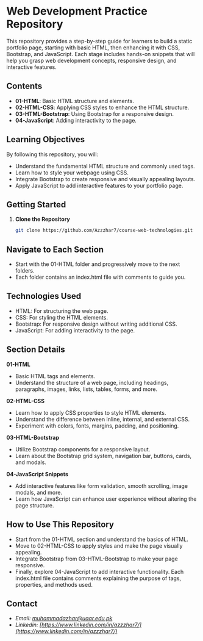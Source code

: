 # Web Development Practice Repository

This repository provides a step-by-step guide for learners to build a static portfolio page, starting with basic HTML, then enhancing it with CSS, Bootstrap, and JavaScript. Each stage includes hands-on snippets that will help you grasp web development concepts, responsive design, and interactive features.

## **Contents**

- **01-HTML**: Basic HTML structure and elements.
- **02-HTML-CSS**: Applying CSS styles to enhance the HTML structure.
- **03-HTML-Bootstrap**: Using Bootstrap for a responsive design.
- **04-JavaScript**: Adding interactivity to the page.

## **Learning Objectives**

By following this repository, you will:
- Understand the fundamental HTML structure and commonly used tags.
- Learn how to style your webpage using CSS.
- Integrate Bootstrap to create responsive and visually appealing layouts.
- Apply JavaScript to add interactive features to your portfolio page.

## **Getting Started**

1. **Clone the Repository**
   ```bash
   git clone https://github.com/Azzzhar7/course-web-technologies.git

## **Navigate to Each Section**
- Start with the 01-HTML folder and progressively move to the next folders.
- Each folder contains an index.html file with comments to guide you.

## **Technologies Used**
- HTML: For structuring the web page.
- CSS: For styling the HTML elements.
- Bootstrap: For responsive design without writing additional CSS.
- JavaScript: For adding interactivity to the page.

## **Section Details**
**01-HTML**
- Basic HTML tags and elements.
- Understand the structure of a web page, including headings, paragraphs, images, links, lists, tables, forms, and more.

**02-HTML-CSS**
- Learn how to apply CSS properties to style HTML elements.
- Understand the difference between inline, internal, and external CSS.
- Experiment with colors, fonts, margins, padding, and positioning.

**03-HTML-Bootstrap**
- Utilize Bootstrap components for a responsive layout.
- Learn about the Bootstrap grid system, navigation bar, buttons, cards, and modals.

**04-JavaScript Snippets**
- Add interactive features like form validation, smooth scrolling, image modals, and more.
- Learn how JavaScript can enhance user experience without altering the page structure.

## **How to Use This Repository**
- Start from the 01-HTML section and understand the basics of HTML.
- Move to 02-HTML-CSS to apply styles and make the page visually appealing.
- Integrate Bootstrap from 03-HTML-Bootstrap to make your page responsive.
- Finally, explore 04-JavaScript to add interactive functionality.
Each index.html file contains comments explaining the purpose of tags, properties, and methods used.

## **Contact**
- *Email: [muhammadazhar@uaar.edu.pk](muhammadazhar@uaar.edu.pk)*
- *Linkedin: [https://www.linkedin.com/in/azzzhar7/](https://www.linkedin.com/in/azzzhar7/)*